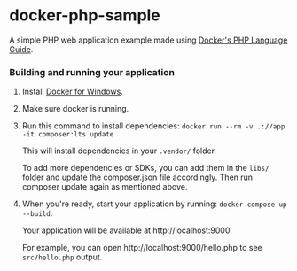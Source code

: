 # docker-php-sample

A simple PHP web application example made using [Docker's PHP Language Guide](https://docs.docker.com/language/php/).

### Building and running your application

1. Install [Docker for Windows](https://docs.docker.com/desktop/setup/install/windows-install/).

2. Make sure docker is running.

3. Run this command to install dependencies: `docker run --rm -v .://app -it composer:lts update`

    This will install dependencies in your `.vendor/` folder.

    To add more dependencies or SDKs, you can add them in the `libs/` folder and update the composer.json file accordingly. Then run composer update again as mentioned above.

4. When you're ready, start your application by running: `docker compose up --build`.

   Your application will be available at http://localhost:9000.

   For example, you can open http://localhost:9000/hello.php to see `src/hello.php` output.